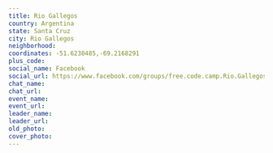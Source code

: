 ```yaml
---
title: Rio Gallegos
country: Argentina
state: Santa Cruz
city: Rio Gallegos
neighborhood: 
coordinates: -51.6230485,-69.2168291
plus_code:
social_name: Facebook
social_url: https://www.facebook.com/groups/free.code.camp.Rio.Gallegos
chat_name:
chat_url:
event_name:
event_url:
leader_name:
leader_url:
old_photo: 
cover_photo:
---
```

